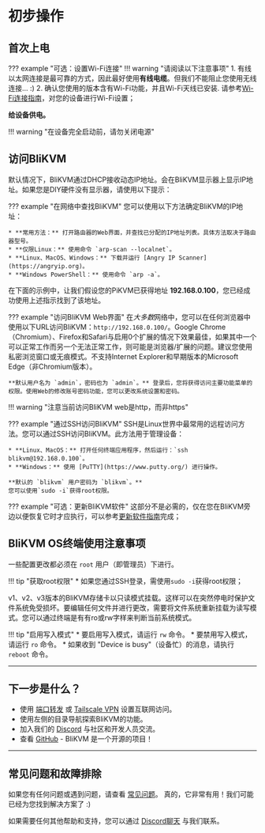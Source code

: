 # 初步操作

## 首次上电

??? example "可选：设置Wi-Fi连接"
    !!! warning "请阅读以下注意事项" 
        1. 有线以太网连接是最可靠的方式，因此最好使用**有线电缆**。但我们不能阻止您使用无线连接... :)
        2. 确认您使用的版本含有Wi-Fi功能，并且Wi-Fi天线已安装.
    请参考[Wi-Fi连接指南](./wifi.md)，对您的设备进行Wi-Fi设置；
    
**给设备供电。**

!!! warning "在设备完全启动前，请勿关闭电源"


## 访问BliKVM

默认情况下，BliKVM通过DHCP接收动态IP地址。会在BliKVM显示器上显示IP地址。如果您是DIY硬件没有显示器，请使用以下提示：

??? example "在网络中查找BliKVM"
    您可以使用以下方法确定BliKVM的IP地址：

    * **常用方法：** 打开路由器的Web界面，并查找已分配的IP地址列表。具体方法取决于路由器型号。
    * **仅限Linux：** 使用命令 `arp-scan --localnet`。
    * **Linux、MacOS、Windows：** 下载并运行 [Angry IP Scanner](https://angryip.org)。
    * **Windows PowerShell：** 使用命令 `arp -a`。

在下面的示例中，让我们假设您的PiKVM已获得地址 **192.168.0.100**，您已经成功使用上述指示找到了该地址。

??? example "访问BliKVM Web界面"
    在*大多数*网络中，您可以在任何浏览器中使用以下URL访问BliKVM：`http://192.168.0.100/`。Google Chrome（Chromium）、Firefox和Safari与启用0个扩展的情况下效果最佳，如果其中一个可以正常工作而另一个无法正常工作，则可能是浏览器/扩展的问题。建议您使用私密浏览窗口或无痕模式。不支持Internet Explorer和早期版本的Microsoft Edge（非Chromium版本）。

    **默认用户名为 `admin`，密码也为 `admin`。** 登录后，您将获得访问主要功能菜单的权限。使用Web的修改账号密码功能，您可以更改系统设置和密码。

!!! warning "注意当前访问BliKVM web是http，而非https"

??? example "通过SSH访问BliKVM"
    SSH是Linux世界中最常用的远程访问方法。您可以通过SSH访问BliKVM。此方法用于管理设备：

    * **Linux、MacOS：** 打开任何终端应用程序，然后运行：`ssh blikvm@192.168.0.100`。
    * **Windows：** 使用 [PuTTY](https://www.putty.org/) 进行操作。

    **默认的 `blikvm` 用户密码为 `blikvm`。**
    您可以使用`sudo -i`获得root权限。

??? example "可选：更新BliKVM软件"
    这部分不是必需的，仅在您在BliKVM旁边以便恢复它时才应执行，可以参考[更新软件指南](./update.md)完成；


## BliKVM OS终端使用注意事项

一些配置更改都必须在 `root` 用户（即管理员）下进行。

!!! tip "获取root权限"
    * 如果您通过SSH登录，需使用`sudo -i`获得root权限；

v1、v2、v3版本的BliKVM存储卡以只读模式挂载。这样可以在突然停电时保护文件系统免受损坏。要编辑任何文件并进行更改，需要将文件系统重新挂载为读写模式。您可以通过终端是有有ro或rw字样来判断当前系统模式。

!!! tip "启用写入模式"
    * 要启用写入模式，请运行 `rw` 命令。
    * 要禁用写入模式，请运行 `ro` 命令。
    * 如果收到 "Device is busy"（设备忙）的消息，请执行 `reboot` 命令。

-----
## 下一步是什么？
* 使用 [端口转发](./port_forwarding.md) 或 [Tailscale VPN](./tailscale.md) 设置互联网访问。
* 使用左侧的目录导航探索BliKVM的功能。
* 加入我们的 [Discord](https://discord.com/invite/9Y374gUF6C) 与社区和开发人员交流。
* 查看 [GitHub](https://github.com/ThomasVon2021/blikvm) - BliKVM 是一个开源的项目！


-----
## 常见问题和故障排除
如果您有任何问题或遇到问题，请查看 [常见问题](./faq.md)。
真的，它非常有用！我们可能已经为您找到解决方案了 :)

如果需要任何其他帮助和支持，您可以通过 [Discord聊天](https://discord.com/invite/9Y374gUF6C) 与我们联系。

